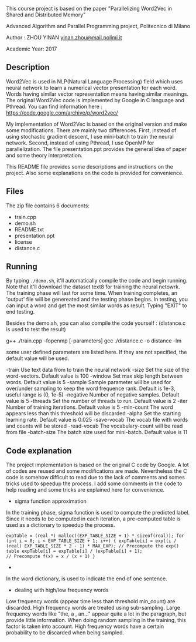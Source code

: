 This course project is based on the paper "Parallelizing Word2Vec in Shared and Distributed Memory"

Advanced Algorithm and Parallel Programming project, Politecnico di Milano

Author : ZHOU YINAN 
   	 yinan.zhou@mail.polimi.it

Academic Year: 2017

## Description

Word2Vec is used in NLP(Natural Language Processing) field which uses neural network to learn a numerical vector presentation for each word. Words having similar vector representation means having similar meanings. The original Word2Vec code is implemented by Google in C language and Pthread. You can find information here : https://code.google.com/archive/p/word2vec/

My implementation of Word2Vec is based on the original version and make some modifications. There are mainly two differences. First, instead of using stochastic gradient descent, I use mini-batch to train the neural network. Second, instead of using Pthread, I use OpenMP for parallelization. 
The file presentation.ppt provides the general idea of paper and some theory interpretation. 

This README file provides some descriptions and instructions on the project. Also some explanations on the code is provided for convenience. 

## Files

The zip file contains 6 documents:
- train.cpp
- demo.sh
- README.txt
- presentation.ppt
- license
- distance.c

## Running

By typing `./demo.sh`, it'll automatically compile the code and begin running. Note that it'll download the dataset text8 for training the neural netowrk. The training phase will last for some time. When training completes, an 'output' file will be genereated and the testing phase begins. In testing, you can input a word and get the most similar words as result. Typing "EXIT" to end testing. 

Besides the demo.sh, you can also compile the code yourself :
(distance.c is used to test the result)

g++ ./train.cpp -fopenmp [-parameters]
gcc ./distance.c -o distance -lm

some user defined parameters are listed here. If they are not specified, the default value will be used.

-train <file>
Use text data from <file> to train the neural network
-size
Set the size of the word-vectors. Default value is 100
-window
Set max skip length between words. Default value is 5
-sample
Sample parameter will be used for over/under sampling to keep the word frequence rank. Default is 1e-3, useful range is (0, 1e-5)
-negative
Number of negative samples. Default value is 5
-threads
Set the number of threads to run. Default value is 2
-iter
Number of training iterations. Default value is 5
-min-count
The word appears less than this threshold will be discarded
-alpha
Set the starting learning rate. Default value is 0.025
-save-vocab <file>
The vocab file with words and counts will be stored
-read-vocab <file>
The vocabulary-count will be read from file
-batch-size
The batch size used for mini-batch. Default value is 11

## Code explanation

The project implementation is based on the original C code by Google. A lot of codes are reused and some modifications are made. Nevertheless the C code is somehow difficult to read due to the lack of comments and somes tricks used to speedup the process. I add some comments in the code to help reading and some tricks are explained here for convenience. 

* sigma function approximation

In the training phase, sigma function is used to compute the predicted label. Since it needs to be computed in each iteration, a pre-computed table is used as a dictionary to speedup the process. 

`
expTable = (real *) malloc((EXP_TABLE_SIZE + 1) * sizeof(real));
  for (int i = 0; i < EXP_TABLE_SIZE + 1; i++) {
        expTable[i] = exp((i / (real) EXP_TABLE_SIZE * 2 - 1) * MAX_EXP); // Precompute the exp() table
        expTable[i] = expTable[i] / (expTable[i] + 1);                    // Precompute f(x) = x / (x + 1)
    }
`


* </s>

In the word dictionary, </s> is used to indicate the end of one sentence. 

* dealing with high/low frequency words

Low frequency words (appear time less than threshold min_count) are discarded.
High frequency words are treated using sub-sampling. Large frequency words like "the, a , an..." appear quite a lot in the paragraph, but provide little information. When doing random sampling in the training, this factor is taken into account. High frequency words have a certain probability to be discarded when being sampled.

